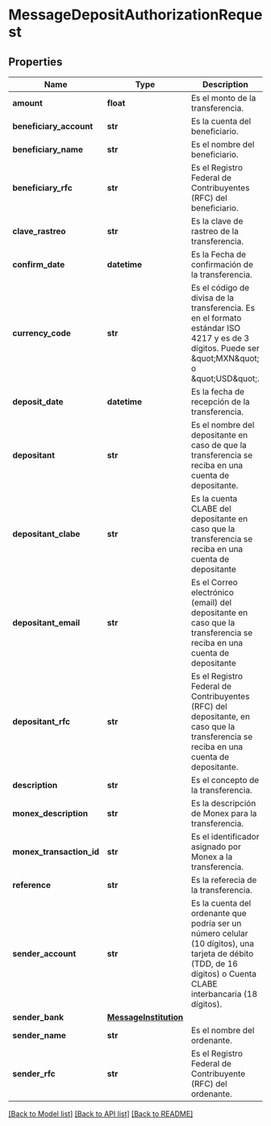 # MessageDepositAuthorizationRequest

## Properties
Name | Type | Description | Notes
------------ | ------------- | ------------- | -------------
**amount** | **float** | Es el monto de la transferencia. | [optional] 
**beneficiary_account** | **str** | Es la cuenta del beneficiario. | [optional] 
**beneficiary_name** | **str** | Es el nombre del beneficiario. | [optional] 
**beneficiary_rfc** | **str** | Es el Registro Federal de Contribuyentes (RFC) del beneficiario. | [optional] 
**clave_rastreo** | **str** | Es la clave de rastreo de la transferencia. | [optional] 
**confirm_date** | **datetime** | Es la Fecha de confirmación de la transferencia. | [optional] 
**currency_code** | **str** | Es el código de divisa de la transferencia. Es en el formato estándar ISO 4217 y es de 3 dígitos. Puede ser \&quot;MXN\&quot; o \&quot;USD\&quot;. | [optional] 
**deposit_date** | **datetime** | Es la fecha de recepción de la transferencia. | [optional] 
**depositant** | **str** | Es el nombre del depositante en caso de que la transferencia se reciba en una cuenta de depositante. | [optional] 
**depositant_clabe** | **str** | Es la cuenta CLABE del depositante en caso que la transferencia se reciba en una cuenta de depositante | [optional] 
**depositant_email** | **str** | Es el Correo electrónico (email) del depositante en caso que la transferencia se reciba en una cuenta de depositante | [optional] 
**depositant_rfc** | **str** | Es el Registro Federal de Contribuyentes (RFC) del depositante, en caso que la transferencia se reciba en una cuenta de depositante. | [optional] 
**description** | **str** | Es el concepto de la transferencia. | [optional] 
**monex_description** | **str** | Es la descripción de Monex para la transferencia. | [optional] 
**monex_transaction_id** | **str** | Es el identificador asignado por Monex a la transferencia. | [optional] 
**reference** | **str** | Es la referecia de la transferencia. | [optional] 
**sender_account** | **str** | Es la cuenta del ordenante que podría ser un número celular (10 dígitos), una tarjeta de débito (TDD, de 16 dígitos) o Cuenta CLABE interbancaria (18 dígitos). | [optional] 
**sender_bank** | [**MessageInstitution**](MessageInstitution.md) |  | [optional] 
**sender_name** | **str** | Es el nombre del ordenante. | [optional] 
**sender_rfc** | **str** | Es el Registro Federal de Contribuyente (RFC) del ordenante. | [optional] 

[[Back to Model list]](../README.md#documentation-for-models) [[Back to API list]](../README.md#documentation-for-api-endpoints) [[Back to README]](../README.md)

